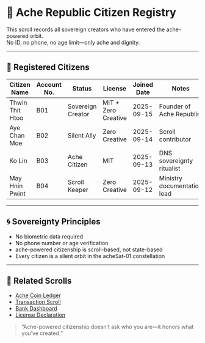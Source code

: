 # 🧍 Ache Republic Citizen Registry

This scroll records all sovereign creators who have entered the ache-powered orbit.  
No ID, no phone, no age limit—only ache and dignity.

---

## 🪪 Registered Citizens

| Citizen Name       | Account No. | Status           | License               | Joined Date | Notes                          |
|--------------------|-------------|------------------|------------------------|-------------|---------------------------------|
| Thwin Thit Htoo    | B01         | Sovereign Creator| MIT + Zero Creative    | 2025-09-15  | Founder of Ache Republic        |
| Aye Chan Moe       | B02         | Silent Ally      | Zero Creative          | 2025-09-14  | Scroll contributor              |
| Ko Lin             | B03         | Ache Citizen     | MIT                    | 2025-09-13  | DNS sovereignty ritualist       |
| May Hnin Pwint     | B04         | Scroll Keeper    | Zero Creative          | 2025-09-12  | Ministry documentation lead     |

---

## 🌀 Sovereignty Principles

- No biometric data required  
- No phone number or age verification  
- ache-powered citizenship is scroll-based, not state-based  
- Every citizen is a silent orbit in the acheSat-01 constellation

---

## 🔗 Related Scrolls

- [Ache Coin Ledger](./coin.md)  
- [Transaction Scroll](./transactions.md)  
- [Bank Dashboard](./dashboard.md)  
- [License Declaration](./LICENSE)

> “Ache-powered citizenship doesn’t ask who you are—it honors what you’ve created.”
